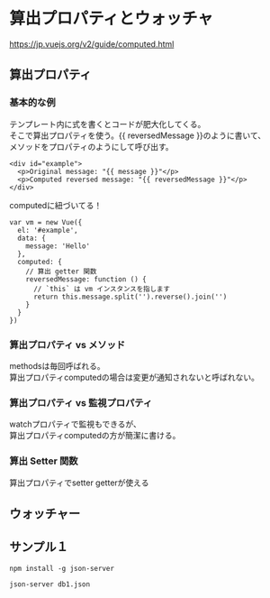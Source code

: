 
# 算出プロパティとウォッチャ

https://jp.vuejs.org/v2/guide/computed.html    


## 算出プロパティ

### 基本的な例

テンプレート内に式を書くとコードが肥大化してくる。    
そこで算出プロパティを使う。{{ reversedMessage }}のように書いて、    
メソッドをプロパティのようにして呼び出す。    


```
<div id="example">
  <p>Original message: "{{ message }}"</p>
  <p>Computed reversed message: "{{ reversedMessage }}"</p>
</div>
```

computedに紐づいてる！    

```
var vm = new Vue({
  el: '#example',
  data: {
    message: 'Hello'
  },
  computed: {
    // 算出 getter 関数
    reversedMessage: function () {
      // `this` は vm インスタンスを指します
      return this.message.split('').reverse().join('')
    }
  }
})
```

### 算出プロパティ vs メソッド

methodsは毎回呼ばれる。    
算出プロパティcomputedの場合は変更が通知されないと呼ばれない。    

### 算出プロパティ vs 監視プロパティ

watchプロパティで監視もできるが、    
算出プロパティcomputedの方が簡潔に書ける。    

### 算出 Setter 関数

算出プロパティでsetter getterが使える    

## ウォッチャー



## サンプル１

```
npm install -g json-server
```

```
json-server db1.json
```


